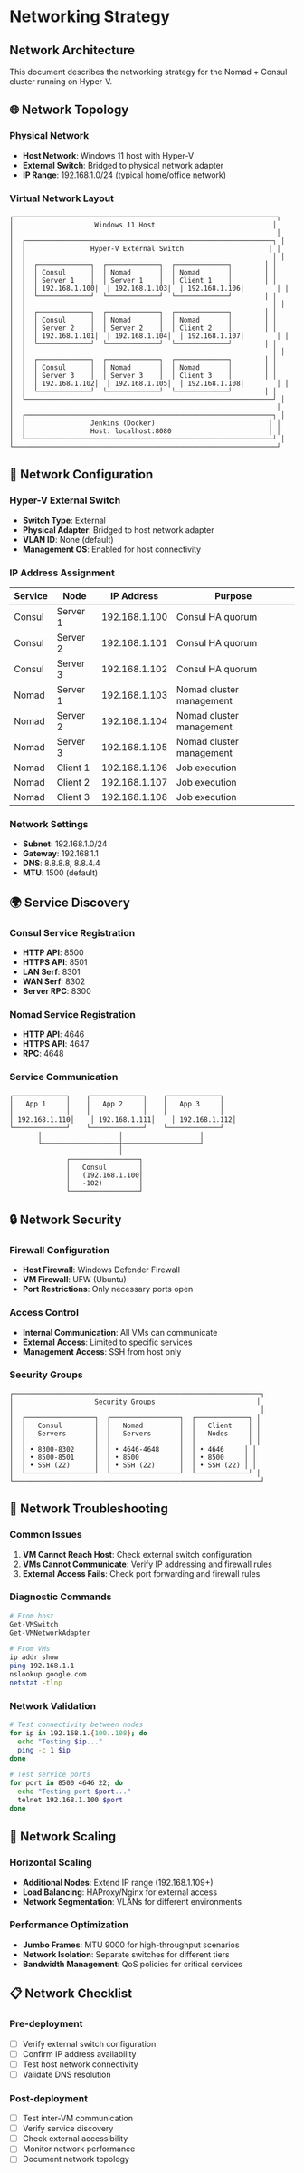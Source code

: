 # Networking Strategy

## Network Architecture

This document describes the networking strategy for the Nomad + Consul cluster running on Hyper-V.

## 🌐 Network Topology

### Physical Network
- **Host Network**: Windows 11 host with Hyper-V
- **External Switch**: Bridged to physical network adapter
- **IP Range**: 192.168.1.0/24 (typical home/office network)

### Virtual Network Layout
```
┌─────────────────────────────────────────────────────────────────┐
│                    Windows 11 Host                             │
│                                                                 │
│  ┌─────────────────────────────────────────────────────────────┐ │
│  │                Hyper-V External Switch                     │ │
│  │                                                             │ │
│  │  ┌─────────────┐  ┌─────────────┐  ┌─────────────┐        │ │
│  │  │ Consul      │  │ Nomad       │  │ Nomad       │        │ │
│  │  │ Server 1    │  │ Server 1    │  │ Client 1    │        │ │
│  │  │ 192.168.1.100│  │ 192.168.1.103│  │ 192.168.1.106│        │ │
│  │  └─────────────┘  └─────────────┘  └─────────────┘        │ │
│  │                                                             │ │
│  │  ┌─────────────┐  ┌─────────────┐  ┌─────────────┐        │ │
│  │  │ Consul      │  │ Nomad       │  │ Nomad       │        │ │
│  │  │ Server 2    │  │ Server 2    │  │ Client 2    │        │ │
│  │  │ 192.168.1.101│  │ 192.168.1.104│  │ 192.168.1.107│        │ │
│  │  └─────────────┘  └─────────────┘  └─────────────┘        │ │
│  │                                                             │ │
│  │  ┌─────────────┐  ┌─────────────┐  ┌─────────────┐        │ │
│  │  │ Consul      │  │ Nomad       │  │ Nomad       │        │ │
│  │  │ Server 3    │  │ Server 3    │  │ Client 3    │        │ │
│  │  │ 192.168.1.102│  │ 192.168.1.105│  │ 192.168.1.108│        │ │
│  │  └─────────────┘  └─────────────┘  └─────────────┘        │ │
│  └─────────────────────────────────────────────────────────────┘ │
│                                                                 │
│  ┌─────────────────────────────────────────────────────────────┐ │
│  │                Jenkins (Docker)                            │ │
│  │                Host: localhost:8080                        │ │
│  └─────────────────────────────────────────────────────────────┘ │
└─────────────────────────────────────────────────────────────────┘
```

## 🔧 Network Configuration

### Hyper-V External Switch
- **Switch Type**: External
- **Physical Adapter**: Bridged to host network adapter
- **VLAN ID**: None (default)
- **Management OS**: Enabled for host connectivity

### IP Address Assignment
| Service | Node | IP Address | Purpose |
|---------|------|------------|---------|
| Consul | Server 1 | 192.168.1.100 | Consul HA quorum |
| Consul | Server 2 | 192.168.1.101 | Consul HA quorum |
| Consul | Server 3 | 192.168.1.102 | Consul HA quorum |
| Nomad | Server 1 | 192.168.1.103 | Nomad cluster management |
| Nomad | Server 2 | 192.168.1.104 | Nomad cluster management |
| Nomad | Server 3 | 192.168.1.105 | Nomad cluster management |
| Nomad | Client 1 | 192.168.1.106 | Job execution |
| Nomad | Client 2 | 192.168.1.107 | Job execution |
| Nomad | Client 3 | 192.168.1.108 | Job execution |

### Network Settings
- **Subnet**: 192.168.1.0/24
- **Gateway**: 192.168.1.1
- **DNS**: 8.8.8.8, 8.8.4.4
- **MTU**: 1500 (default)

## 🌍 Service Discovery

### Consul Service Registration
- **HTTP API**: 8500
- **HTTPS API**: 8501
- **LAN Serf**: 8301
- **WAN Serf**: 8302
- **Server RPC**: 8300

### Nomad Service Registration
- **HTTP API**: 4646
- **HTTPS API**: 4647
- **RPC**: 4648

### Service Communication
```
┌─────────────┐    ┌─────────────┐    ┌─────────────┐
│   App 1     │    │   App 2     │    │   App 3     │
│             │    │             │    │             │
│ 192.168.1.110│    │ 192.168.1.111│    │ 192.168.1.112│
└─────────────┘    └─────────────┘    └─────────────┘
       │                   │                   │
       └───────────────────┼───────────────────┘
                           │
              ┌─────────────────┐
              │   Consul        │
              │   (192.168.1.100│
              │   -102)         │
              └─────────────────┘
```

## 🔒 Network Security

### Firewall Configuration
- **Host Firewall**: Windows Defender Firewall
- **VM Firewall**: UFW (Ubuntu)
- **Port Restrictions**: Only necessary ports open

### Access Control
- **Internal Communication**: All VMs can communicate
- **External Access**: Limited to specific services
- **Management Access**: SSH from host only

### Security Groups
```
┌─────────────────────────────────────────────────────────────┐
│                    Security Groups                         │
│                                                             │
│  ┌─────────────────┐  ┌─────────────────┐  ┌─────────────┐ │
│  │   Consul        │  │   Nomad         │  │   Client    │ │
│  │   Servers       │  │   Servers       │  │   Nodes     │ │
│  │                 │  │                 │  │             │ │
│  │ • 8300-8302     │  │ • 4646-4648     │  │ • 4646     │ │
│  │ • 8500-8501     │  │ • 8500          │  │ • 8500     │ │
│  │ • SSH (22)      │  │ • SSH (22)      │  │ • SSH (22) │ │
│  └─────────────────┘  └─────────────────┘  └─────────────┘ │
└─────────────────────────────────────────────────────────────┘
```

## 📡 Network Troubleshooting

### Common Issues
1. **VM Cannot Reach Host**: Check external switch configuration
2. **VMs Cannot Communicate**: Verify IP addressing and firewall rules
3. **External Access Fails**: Check port forwarding and firewall rules

### Diagnostic Commands
```bash
# From host
Get-VMSwitch
Get-VMNetworkAdapter

# From VMs
ip addr show
ping 192.168.1.1
nslookup google.com
netstat -tlnp
```

### Network Validation
```bash
# Test connectivity between nodes
for ip in 192.168.1.{100..108}; do
  echo "Testing $ip..."
  ping -c 1 $ip
done

# Test service ports
for port in 8500 4646 22; do
  echo "Testing port $port..."
  telnet 192.168.1.100 $port
done
```

## 🚀 Network Scaling

### Horizontal Scaling
- **Additional Nodes**: Extend IP range (192.168.1.109+)
- **Load Balancing**: HAProxy/Nginx for external access
- **Network Segmentation**: VLANs for different environments

### Performance Optimization
- **Jumbo Frames**: MTU 9000 for high-throughput scenarios
- **Network Isolation**: Separate switches for different tiers
- **Bandwidth Management**: QoS policies for critical services

## 📋 Network Checklist

### Pre-deployment
- [ ] Verify external switch configuration
- [ ] Confirm IP address availability
- [ ] Test host network connectivity
- [ ] Validate DNS resolution

### Post-deployment
- [ ] Test inter-VM communication
- [ ] Verify service discovery
- [ ] Check external accessibility
- [ ] Monitor network performance
- [ ] Document network topology
